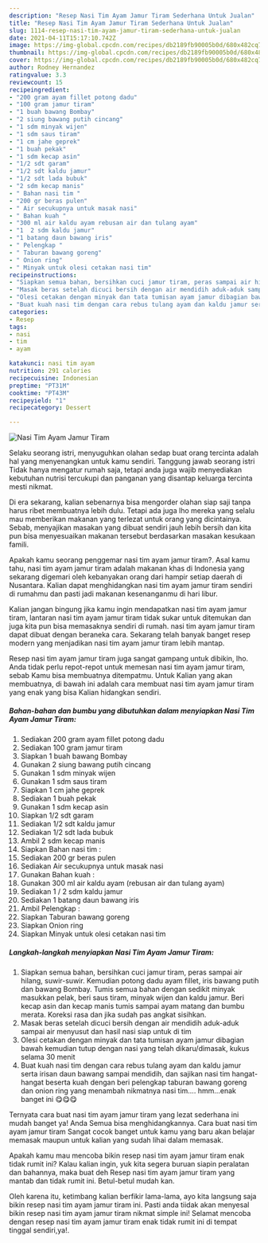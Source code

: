 ```yaml
---
description: "Resep Nasi Tim Ayam Jamur Tiram Sederhana Untuk Jualan"
title: "Resep Nasi Tim Ayam Jamur Tiram Sederhana Untuk Jualan"
slug: 1114-resep-nasi-tim-ayam-jamur-tiram-sederhana-untuk-jualan
date: 2021-04-11T15:17:10.742Z
image: https://img-global.cpcdn.com/recipes/db2189fb90005b0d/680x482cq70/nasi-tim-ayam-jamur-tiram-foto-resep-utama.jpg
thumbnail: https://img-global.cpcdn.com/recipes/db2189fb90005b0d/680x482cq70/nasi-tim-ayam-jamur-tiram-foto-resep-utama.jpg
cover: https://img-global.cpcdn.com/recipes/db2189fb90005b0d/680x482cq70/nasi-tim-ayam-jamur-tiram-foto-resep-utama.jpg
author: Rodney Hernandez
ratingvalue: 3.3
reviewcount: 15
recipeingredient:
- "200 gram ayam fillet potong dadu"
- "100 gram jamur tiram"
- "1 buah bawang Bombay"
- "2 siung bawang putih cincang"
- "1 sdm minyak wijen"
- "1 sdm saus tiram"
- "1 cm jahe geprek"
- "1 buah pekak"
- "1 sdm kecap asin"
- "1/2 sdt garam"
- "1/2 sdt kaldu jamur"
- "1/2 sdt lada bubuk"
- "2 sdm kecap manis"
- " Bahan nasi tim "
- "200 gr beras pulen"
- " Air secukupnya untuk masak nasi"
- " Bahan kuah "
- "300 ml air kaldu ayam rebusan air dan tulang ayam"
- "1  2 sdm kaldu jamur"
- "1 batang daun bawang iris"
- " Pelengkap "
- " Taburan bawang goreng"
- " Onion ring"
- " Minyak untuk olesi cetakan nasi tim"
recipeinstructions:
- "Siapkan semua bahan, bersihkan cuci jamur tiram, peras sampai air hilang, suwir-suwir. Kemudian potong dadu ayam fillet, iris bawang putih dan bawang Bombay. Tumis semua bahan dengan sedikit minyak masukkan pelak, beri saus tiram, minyak wijen dan kaldu jamur. Beri kecap asin dan kecap manis tumis sampai ayam matang dan bumbu merata. Koreksi rasa dan jika sudah pas angkat sisihkan."
- "Masak beras setelah dicuci bersih dengan air mendidih aduk-aduk sampai air menyusut dan hasil nasi siap untuk di tim"
- "Olesi cetakan dengan minyak dan tata tumisan ayam jamur dibagian bawah kemudian tutup dengan nasi yang telah dikaru/dimasak, kukus selama 30 menit"
- "Buat kuah nasi tim dengan cara rebus tulang ayam dan kaldu jamur serta irisan daun bawang sampai mendidih, dan sajikan nasi tim hangat-hangat beserta kuah dengan beri pelengkap taburan bawang goreng dan onion ring yang menambah nikmatnya nasi tim.... hmm...enak banget ini 😋😋😋"
categories:
- Resep
tags:
- nasi
- tim
- ayam

katakunci: nasi tim ayam 
nutrition: 291 calories
recipecuisine: Indonesian
preptime: "PT31M"
cooktime: "PT43M"
recipeyield: "1"
recipecategory: Dessert

---
```



![Nasi Tim Ayam Jamur Tiram](https://img-global.cpcdn.com/recipes/db2189fb90005b0d/680x482cq70/nasi-tim-ayam-jamur-tiram-foto-resep-utama.jpg)

Selaku seorang istri, menyuguhkan olahan sedap buat orang tercinta adalah hal yang menyenangkan untuk kamu sendiri. Tanggung jawab seorang istri Tidak hanya mengatur rumah saja, tetapi anda juga wajib menyediakan kebutuhan nutrisi tercukupi dan panganan yang disantap keluarga tercinta mesti nikmat.

Di era  sekarang, kalian sebenarnya bisa mengorder olahan siap saji tanpa harus ribet membuatnya lebih dulu. Tetapi ada juga lho mereka yang selalu mau memberikan makanan yang terlezat untuk orang yang dicintainya. Sebab, menyajikan masakan yang dibuat sendiri jauh lebih bersih dan kita pun bisa menyesuaikan makanan tersebut berdasarkan masakan kesukaan famili. 



Apakah kamu seorang penggemar nasi tim ayam jamur tiram?. Asal kamu tahu, nasi tim ayam jamur tiram adalah makanan khas di Indonesia yang sekarang digemari oleh kebanyakan orang dari hampir setiap daerah di Nusantara. Kalian dapat menghidangkan nasi tim ayam jamur tiram sendiri di rumahmu dan pasti jadi makanan kesenanganmu di hari libur.

Kalian jangan bingung jika kamu ingin mendapatkan nasi tim ayam jamur tiram, lantaran nasi tim ayam jamur tiram tidak sukar untuk ditemukan dan juga kita pun bisa memasaknya sendiri di rumah. nasi tim ayam jamur tiram dapat dibuat dengan beraneka cara. Sekarang telah banyak banget resep modern yang menjadikan nasi tim ayam jamur tiram lebih mantap.

Resep nasi tim ayam jamur tiram juga sangat gampang untuk dibikin, lho. Anda tidak perlu repot-repot untuk memesan nasi tim ayam jamur tiram, sebab Kamu bisa membuatnya ditempatmu. Untuk Kalian yang akan membuatnya, di bawah ini adalah cara membuat nasi tim ayam jamur tiram yang enak yang bisa Kalian hidangkan sendiri.

<!--inarticleads1-->

##### Bahan-bahan dan bumbu yang dibutuhkan dalam menyiapkan Nasi Tim Ayam Jamur Tiram:

1. Sediakan 200 gram ayam fillet potong dadu
1. Sediakan 100 gram jamur tiram
1. Siapkan 1 buah bawang Bombay
1. Gunakan 2 siung bawang putih cincang
1. Gunakan 1 sdm minyak wijen
1. Gunakan 1 sdm saus tiram
1. Siapkan 1 cm jahe geprek
1. Sediakan 1 buah pekak
1. Gunakan 1 sdm kecap asin
1. Siapkan 1/2 sdt garam
1. Sediakan 1/2 sdt kaldu jamur
1. Sediakan 1/2 sdt lada bubuk
1. Ambil 2 sdm kecap manis
1. Siapkan  Bahan nasi tim :
1. Sediakan 200 gr beras pulen
1. Sediakan  Air secukupnya untuk masak nasi
1. Gunakan  Bahan kuah :
1. Gunakan 300 ml air kaldu ayam (rebusan air dan tulang ayam)
1. Sediakan 1 / 2 sdm kaldu jamur
1. Sediakan 1 batang daun bawang iris
1. Ambil  Pelengkap :
1. Siapkan  Taburan bawang goreng
1. Siapkan  Onion ring
1. Siapkan  Minyak untuk olesi cetakan nasi tim




<!--inarticleads2-->

##### Langkah-langkah menyiapkan Nasi Tim Ayam Jamur Tiram:

1. Siapkan semua bahan, bersihkan cuci jamur tiram, peras sampai air hilang, suwir-suwir. Kemudian potong dadu ayam fillet, iris bawang putih dan bawang Bombay. Tumis semua bahan dengan sedikit minyak masukkan pelak, beri saus tiram, minyak wijen dan kaldu jamur. Beri kecap asin dan kecap manis tumis sampai ayam matang dan bumbu merata. Koreksi rasa dan jika sudah pas angkat sisihkan.
1. Masak beras setelah dicuci bersih dengan air mendidih aduk-aduk sampai air menyusut dan hasil nasi siap untuk di tim
1. Olesi cetakan dengan minyak dan tata tumisan ayam jamur dibagian bawah kemudian tutup dengan nasi yang telah dikaru/dimasak, kukus selama 30 menit
1. Buat kuah nasi tim dengan cara rebus tulang ayam dan kaldu jamur serta irisan daun bawang sampai mendidih, dan sajikan nasi tim hangat-hangat beserta kuah dengan beri pelengkap taburan bawang goreng dan onion ring yang menambah nikmatnya nasi tim.... hmm...enak banget ini 😋😋😋




Ternyata cara buat nasi tim ayam jamur tiram yang lezat sederhana ini mudah banget ya! Anda Semua bisa menghidangkannya. Cara buat nasi tim ayam jamur tiram Sangat cocok banget untuk kamu yang baru akan belajar memasak maupun untuk kalian yang sudah lihai dalam memasak.

Apakah kamu mau mencoba bikin resep nasi tim ayam jamur tiram enak tidak rumit ini? Kalau kalian ingin, yuk kita segera buruan siapin peralatan dan bahannya, maka buat deh Resep nasi tim ayam jamur tiram yang mantab dan tidak rumit ini. Betul-betul mudah kan. 

Oleh karena itu, ketimbang kalian berfikir lama-lama, ayo kita langsung saja bikin resep nasi tim ayam jamur tiram ini. Pasti anda tiidak akan menyesal bikin resep nasi tim ayam jamur tiram nikmat simple ini! Selamat mencoba dengan resep nasi tim ayam jamur tiram enak tidak rumit ini di tempat tinggal sendiri,ya!.

